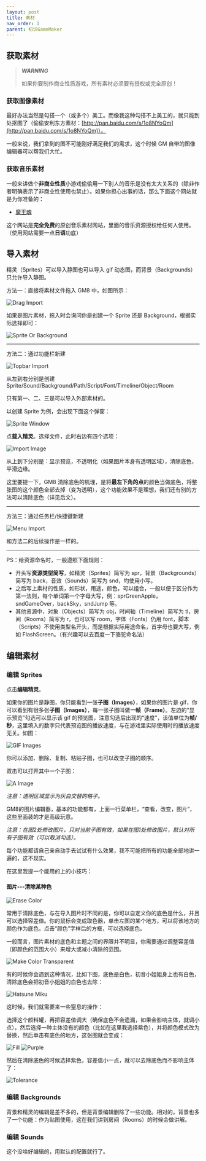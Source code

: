 ```yaml
---
layout: post
title: 素材
nav_order: 1
parent: 初识GameMaker
---
```

## 获取素材

> ***WARNING***
>
> 如果你要制作商业性质游戏，所有素材必须要有授权或完全原创！

### 获取图像素材

最好办法当然是勾搭一个（或多个）美工。而像我这种勾搭不上美工的，就只能到处抠图了（偷偷安利东方素材：[http://pan.baidu.com/s/1o8NYoQm](http://pan.baidu.com/s/1o8NYoQm)）。

一般来说，我们拿到的图不可能刚好满足我们的需求，这个时候 GM 自带的图像编辑器可以帮我们大忙。

### 获取音乐素材

一般来讲做个**非商业性质**小游戏偷偷用一下别人的音乐是没有太大关系的（除非作者明确表示了非商业性使用也禁止）。如果你担心出事的话，那么下面这个网站就是为你准备的：

* [魔王魂](https://maoudamashii.jokersounds.com/music_bgm.html)

这个网站是**完全免费**的原创音乐素材网站，里面的音乐资源授权给任何人使用。（使用网站需要一点**日语**功底）

## 导入素材

精灵（Sprites）可以导入静图也可以导入 gif 动态图，而背景（Backgrounds）只允许导入静图。

方法一：直接将素材文件拖入 GM8 中，如图所示：

![Drag Import](/assets/images/start/drag_import.png)

如果是图片素材，拖入时会询问你是创建一个 Sprite 还是 Background，根据实际选择即可：

![Sprite Or Background](/assets/images/start/sprite_or_background.png)

---

方法二：通过功能栏新建

![Topbar Import](/assets/images/start/topbar_import.png)

从左到右分别是创建 Sprite/Sound/Background/Path/Script/Font/Timeline/Object/Room

只有第一、二、三是可以导入外部素材的。

以创建 Sprite 为例，会出现下面这个弹窗：

![Sprite Window](/assets/images/start/sprite_window.png)

点**载入精灵**。选择文件，此时右边有四个选项：

![Import Image](/assets/images/start/import_image.png)

从上到下分别是：显示预览，不透明化（如果图片本身有透明区域），清除底色，平滑边缘。

这里要提一下，GM8 清除底色的机理，是将**最左下角的点**的颜色当做底色，将整张图的这个颜色全部去掉（变为透明），这个功能效果不是理想，我们还有别的方法可以清除底色（详见后文）。

---

方法三：通过任务栏/快捷键新建

![Menu Import](/assets/images/start/menu_import.png)

和方法二的后续操作是一样的。

---

PS：给资源命名时，一般遵照下面规则：

* 开头写**资源类型简写**，如精灵（Sprites）简写为 spr，背景（Backgrounds）简写为 back，音效（Sounds）简写为 snd，均使用小写。
* 之后写上素材的性质，如形状，用途，颜色，可以组合，一般以便于区分作为第一法则，每个单词第一个字母大写，例：sprGreenApple，sndGameOver，backSky，sndJump 等。
* 其他资源中，对象（Objects）简写为 obj，时间轴（Timeline）简写为 tl，房间（Rooms）简写为 r，也可以写 room，字体（Fonts）仍用 font，脚本（Scripts）不使用类型名开头，而是根据实际用途命名，首字母也要大写，例如 FlashScreen。（有兴趣可以去百度一下骆驼命名法）

## 编辑素材

### 编辑 Sprites

点击**编辑精灵**。

如果你的图片是静图，你只能看到一张**子图（Images）**，如果你的图片是 gif，你可以看到有很多张**子图（Images）**，每一张子图叫做**一帧（Frame）**。左边的“显示预览”勾选可以显示该 gif 的预览图，注意勾选后出现的“速度”，该值单位为**帧/秒**，这里填入的数字只代表预览图的播放速度，与在游戏里实际使用时的播放速度无关。如图：

![GIF Images](/assets/images/start/gif_images.png)

你可以添加、删除、复制、粘贴子图，也可以改变子图的顺序。

双击可以打开其中一个子图：

![A Image](/assets/images/start/a_image.png)

*注意：透明区域显示为灰白交替的格子。*

GM8的图片编辑器，基本的功能都有，上面一行菜单栏，“查看，改变，图片”，这些里面装的才是高级玩意。

*注意：在图2处修改图片，只对当前子图有效，如果在图1处修改图片，默认对所有子图有效（可以取消勾选）。*

每个功能都请自己亲自动手去试试有什么效果，我不可能把所有的功能全部地讲一遍的，这不现实。

在这里我提一个能用的上的小技巧：

#### 图片---清除某种色

![Erase Color](/assets/images/start/erase_color.png)

常用于清除底色，与在导入图片时不同的是，你可以自定义你的底色是什么，并且可以选择容差值。你的鼠标会变成取色器，单击左图的某个地方，可以将该地方的颜色作为底色。点击“颜色”字样后的方框，可以选择底色。

一般而言，图片素材的底色和主题之间的界限并不明显，你需要通过调整容差值（即颜色的范围大小）来增大或减小清除的范围。

![Make Color Transparent](/assets/images/start/make_color_transparent.png)

有的时候你会遇到这种情况，比如下图，底色是白色，初音小姐姐身上也有白色，清除底色会把初音小姐姐的白色也去除：

![Hatsune Miku](/assets/images/start/hatsune_miku.png)

这时候，我们就需要来一些窒息的操作：

选择这个颜料罐，再把容差值调大（确保底色不会遗漏，如果会影响主体，就调小点），然后选择一种主体没有的颜色（比如在这里我选择紫色），并将颜色模式改为替换，然后单击有底色的地方，这张图就会变成：

![Fill](/assets/images/start/fill.png) ![Purple](/assets/images/start/purple.png)

然后在清除底色的时候选择紫色，容差值小一点，就可以去除底色而不影响主体了：

![Tolerance](/assets/images/start/tolerance.png)

### 编辑 Backgrounds

背景和精灵的编辑是差不多的，但是背景编辑删除了一些功能。相对的，背景也多了一个功能：作为贴图使用，这在我们讲到房间（Rooms）的时候会做讲解。

### 编辑 Sounds

这个没啥好编辑的，用默认的配置就行了。
